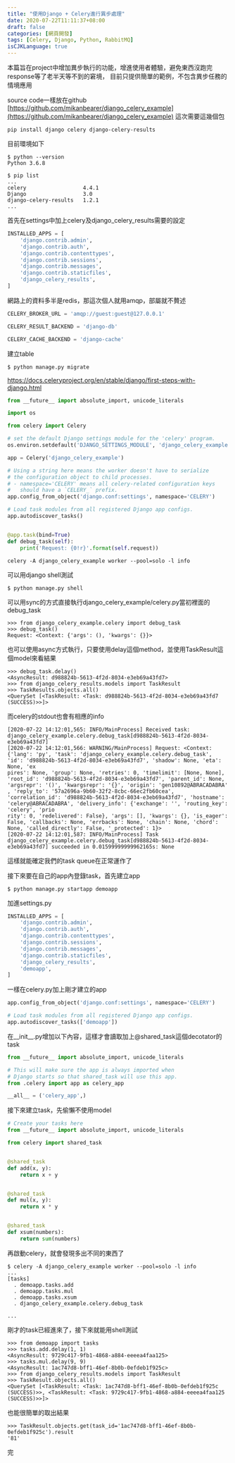 ```yaml
---
title: "使用Django + Celery進行異步處理"
date: 2020-07-22T11:11:37+08:00
draft: false
categories: [網頁開發]
tags: [Celery, Django, Python, RabbitMQ]
isCJKLanguage: true
---
```

本篇旨在project中增加異步執行的功能，增進使用者體驗，避免東西沒跑完response等了老半天等不到的窘境，
目前只提供簡單的範例，不包含異步任務的情境應用
<!--more-->
source code一樣放在github
[https://github.com/mikanbearer/django_celery_example](https://github.com/mikanbearer/django_celery_example)
這次需要這幾個包
```
pip install django celery django-celery-results
```

目前環境如下
```
$ python --version
Python 3.6.8

$ pip list
...
celery                  4.4.1
Django                  3.0
django-celery-results   1.2.1
...
```

首先在settings中加上celery及django_celery_results需要的設定
```:django_celery_example/settings.py {linenos=table, linenostart=33, hl_lines=[8]}
INSTALLED_APPS = [
    'django.contrib.admin',
    'django.contrib.auth',
    'django.contrib.contenttypes',
    'django.contrib.sessions',
    'django.contrib.messages',
    'django.contrib.staticfiles',
    'django_celery_results',
]
```


網路上的資料多半是redis，那這次個人就用amqp，部屬就不贅述
```:django_celery_example/settings.py {linenos=table, linenostart=124, hl_lines=[1,3,5]}
CELERY_BROKER_URL = 'amqp://guest:guest@127.0.0.1'

CELERY_RESULT_BACKEND = 'django-db'

CELERY_CACHE_BACKEND = 'django-cache'
```
建立table
```
$ python manage.py migrate
```
<a href="https://docs.celeryproject.org/en/stable/django/first-steps-with-django.html">https://docs.celeryproject.org/en/stable/django/first-steps-with-django.html</a>

```:django_celery_example/celery.py {linenos=table, linestart=1}
from __future__ import absolute_import, unicode_literals

import os

from celery import Celery

# set the default Django settings module for the 'celery' program.
os.environ.setdefault('DJANGO_SETTINGS_MODULE', 'django_celery_example.settings')

app = Celery('django_celery_example')

# Using a string here means the worker doesn't have to serialize
# the configuration object to child processes.
# - namespace='CELERY' means all celery-related configuration keys
#   should have a `CELERY_` prefix.
app.config_from_object('django.conf:settings', namespace='CELERY')

# Load task modules from all registered Django app configs.
app.autodiscover_tasks()


@app.task(bind=True)
def debug_task(self):
    print('Request: {0!r}'.format(self.request))
```

```
celery -A django_celery_example worker --pool=solo -l info
```

可以用django shell測試
```
$ python manage.py shell
```
可以用sync的方式直接執行django_celery_example/celery.py當初裡面的debug_task
```
>>> from django_celery_example.celery import debug_task
>>> debug_task()
Request: <Context: {'args': (), 'kwargs': {}}>
```
也可以使用async方式執行，只要使用delay這個method，並使用TaskResult這個model來看結果
```
>>> debug_task.delay()
<AsyncResult: d988824b-5613-4f2d-8034-e3eb69a43fd7>
>>> from django_celery_results.models import TaskResult
>>> TaskResults.objects.all()
<QuerySet [<TaskResult: <Task: d988824b-5613-4f2d-8034-e3eb69a43fd7 (SUCCESS)>>]>
```
而celery的stdout也會有相應的info
```
[2020-07-22 14:12:01,565: INFO/MainProcess] Received task: django_celery_example.celery.debug_task[d988824b-5613-4f2d-8034-e3eb69a43fd7]
[2020-07-22 14:12:01,566: WARNING/MainProcess] Request: <Context: {'lang': 'py', 'task': 'django_celery_example.celery.debug_task', 'id': 'd988824b-5613-4f2d-8034-e3eb69a43fd7', 'shadow': None, 'eta': None, 'ex
pires': None, 'group': None, 'retries': 0, 'timelimit': [None, None], 'root_id': 'd988824b-5613-4f2d-8034-e3eb69a43fd7', 'parent_id': None, 'argsrepr': '()', 'kwargsrepr': '{}', 'origin': 'gen10892@ABRACADABRA'
, 'reply_to': '57a2696a-9b60-32f2-8cbc-66ec2fb60cea', 'correlation_id': 'd988824b-5613-4f2d-8034-e3eb69a43fd7', 'hostname': 'celery@ABRACADABRA', 'delivery_info': {'exchange': '', 'routing_key': 'celery', 'prio
rity': 0, 'redelivered': False}, 'args': [], 'kwargs': {}, 'is_eager': False, 'callbacks': None, 'errbacks': None, 'chain': None, 'chord': None, 'called_directly': False, '_protected': 1}>
[2020-07-22 14:12:01,587: INFO/MainProcess] Task django_celery_example.celery.debug_task[d988824b-5613-4f2d-8034-e3eb69a43fd7] succeeded in 0.01599999999962165s: None
```
這樣就能確定我們的task queue在正常運作了
  
接下來要在自己的app內登錄task，首先建立app
```
$ python manage.py startapp demoapp
```
  
加進settings.py
```:django_celery_example/settings.py {linenos=table, linenostart=33, hl_lines=[9]}
INSTALLED_APPS = [
    'django.contrib.admin',
    'django.contrib.auth',
    'django.contrib.contenttypes',
    'django.contrib.sessions',
    'django.contrib.messages',
    'django.contrib.staticfiles',
    'django_celery_results',
    'demoapp',
]
```
一樣在celery.py加上剛才建立的app
```:django_celery_example/celery.py {linenos=table, linenostart=16, hl_lines=[4]}
app.config_from_object('django.conf:settings', namespace='CELERY')

# Load task modules from all registered Django app configs.
app.autodiscover_tasks(['demoapp'])

```
  
在__init__.py增加以下內容，這樣才會讀取加上@shared_task這個decotator的task
```:django_celery_example/__init__.py {linenos=table, linenostart=1, hl_lines=["1-7"]}
from __future__ import absolute_import, unicode_literals

# This will make sure the app is always imported when
# Django starts so that shared_task will use this app.
from .celery import app as celery_app

__all__ = ('celery_app',)
```
  
接下來建立task，先偷懶不使用model
```:demoapp/tasks.py {linenos=table, linenostart=1, hl_lines=[]}
# Create your tasks here
from __future__ import absolute_import, unicode_literals

from celery import shared_task


@shared_task
def add(x, y):
    return x + y


@shared_task
def mul(x, y):
    return x * y


@shared_task
def xsum(numbers):
    return sum(numbers)
```
  
再啟動celery，就會發現多出不同的東西了
```
$ celery -A django_celery_example worker --pool=solo -l info
...
[tasks]
  . demoapp.tasks.add
  . demoapp.tasks.mul
  . demoapp.tasks.xsum
  . django_celery_example.celery.debug_task

...
```
剛才的task已經進來了，接下來就能用shell測試
```
>>> from demoapp import tasks
>>> tasks.add.delay(1, 1)
<AsyncResult: 9729c417-9fb1-4868-a884-eeeea4faa125>
>>> tasks.mul.delay(9, 9)
<AsyncResult: 1ac747d8-bff1-46ef-8b0b-0efdeb1f925c>
>>> from django_celery_results.models import TaskResult
>>> TaskResult.objects.all()
<QuerySet [<TaskResult: <Task: 1ac747d8-bff1-46ef-8b0b-0efdeb1f925c (SUCCESS)>>, <TaskResult: <Task: 9729c417-9fb1-4868-a884-eeeea4faa125 (SUCCESS)>>]>
```
也能很簡單的取出結果
```
>>> TaskResult.objects.get(task_id='1ac747d8-bff1-46ef-8b0b-0efdeb1f925c').result
'81'
```
完